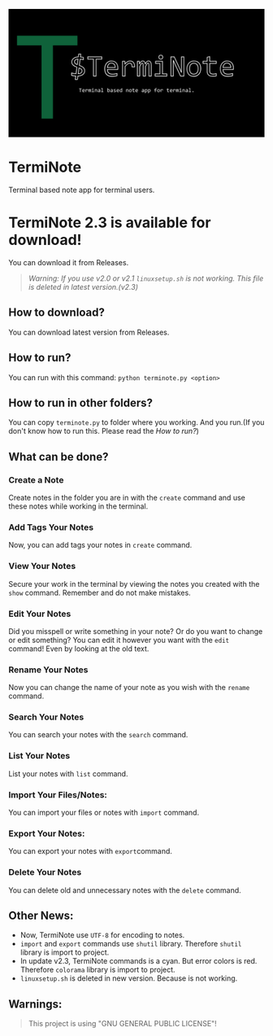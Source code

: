 ![TermiNote](./docs/terminote.png)
# TermiNote 
Terminal based note app for terminal users.

# TermiNote 2.3 is available for download!

You can download it from Releases. 

> *Warning: If you use v2.0 or v2.1 ``linuxsetup.sh`` is not working. This file is deleted in latest version.(v2.3)*

## How to download?

You can download latest version from Releases.

## How to run?

You can run with this command:  ``python terminote.py <option>``

## How to run in other folders?

You can copy ``terminote.py`` to folder where you working. And you run.(If you don't know how to run this. Please
read the *How to run?*)

## What can be done?

### Create a Note
  
Create notes in the folder you are in with the ``create`` command and use these notes while working in the terminal.

### Add Tags Your Notes
 Now, you can add tags your notes in ``create`` command.

### View Your Notes
 Secure your work in the terminal by viewing the notes you created with the ``show`` command. Remember and do not make mistakes.

### Edit Your Notes
 Did you misspell or write something in your note? Or do you want to change or edit something? You can edit it however you want 
 with the ``edit`` command! Even by looking at the old text.

### Rename Your Notes
 Now you can change the name of your note as you wish with the ``rename`` command.

### Search Your Notes
  You can search your notes with the ``search`` command.
  
### List Your Notes
  List your notes with ``list`` command.

### Import Your Files/Notes:
  You can import your files or notes with ``import`` command.

### Export Your Notes:
  You can export your notes with ``export``command.

### Delete Your Notes
 You can delete old and unnecessary notes with the ``delete`` command.

## Other News:
  - Now, TermiNote use ``UTF-8`` for encoding to notes.
  - ``import`` and ``export`` commands use ``shutil`` library. Therefore ``shutil`` library is import to project.
  - In update v2.3, TermiNote commands is a cyan. But error colors is red. Therefore ``colorama`` library is import to project.
  - ``linuxsetup.sh`` is deleted in new version. Because is not working.

## Warnings:
> This project is using "GNU GENERAL PUBLIC LICENSE"!

